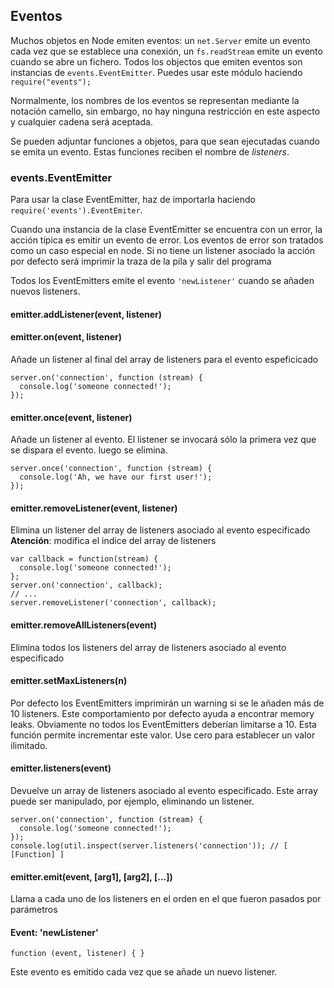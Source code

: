 ## Eventos

Muchos objetos en Node emiten eventos: un `net.Server` emite un evento cada vez que se establece una conexión, un `fs.readStream` emite un evento cuando se abre un fichero. Todos los objectos que emiten eventos son instancias de `events.EventEmitter`.
Puedes usar este módulo haciendo `require("events");`

Normalmente, los nombres de los eventos se representan mediante la notación camello, sin embargo, no hay ninguna restricción en este aspecto y cualquier cadena será aceptada.

Se pueden adjuntar funciones a objetos, para que sean ejecutadas cuando se emita un evento. Estas funciones reciben el nombre de _listeners_. 

### events.EventEmitter
Para usar la clase EventEmitter, haz de importarla
haciendo `require('events').EventEmiter`.

Cuando una instancia de la clase EventEmitter se encuentra con un error, la acción típica
es emitir un evento de error. Los eventos de error son tratados como un caso especial en node.
Si no tiene un listener asociado la acción por defecto será imprimir la traza de la pila y salir
del programa

Todos los EventEmitters emite el evento `'newListener'` cuando se añaden nuevos listeners.

#### emitter.addListener(event, listener)
#### emitter.on(event, listener)

Añade un listener al final del array de listeners para el evento espeficicado

    server.on('connection', function (stream) {
      console.log('someone connected!');
    });

#### emitter.once(event, listener)

Añade un listener al evento. El listener se invocará sólo la primera vez que se dispara el evento.
luego se elimina. 

    server.once('connection', function (stream) {
      console.log('Ah, we have our first user!');
    });

#### emitter.removeListener(event, listener)

Elimina un listener del array de listeners asociado al evento especificado
**Atención**: modifica el indice del array de listeners 

    var callback = function(stream) {
      console.log('someone connected!');
    };
    server.on('connection', callback);
    // ...
    server.removeListener('connection', callback);


#### emitter.removeAllListeners(event)

Elimina todos los listeners del array de listeners asociado al evento especificado

#### emitter.setMaxListeners(n)

Por defecto los EventEmitters imprimirán un warning si se le añaden más de 10 listeners.
Este comportamiento por defecto ayuda a encontrar memory leaks. Obviamente no todos los EventEmitters
deberían limitarse a 10. Esta función permite incrementar este valor. Use cero para establecer un valor ilimitado.


#### emitter.listeners(event)

Devuelve un array de listeners asociado al evento especificado. Este array puede ser manipulado, por ejemplo, eliminando un listener.

    server.on('connection', function (stream) {
      console.log('someone connected!');
    });
    console.log(util.inspect(server.listeners('connection')); // [ [Function] ]

#### emitter.emit(event, [arg1], [arg2], [...])

Llama a cada uno de los listeners en el orden en el que fueron pasados por parámetros

#### Event: 'newListener'

`function (event, listener) { }`

Este evento es emitido cada vez que se añade un nuevo listener.
